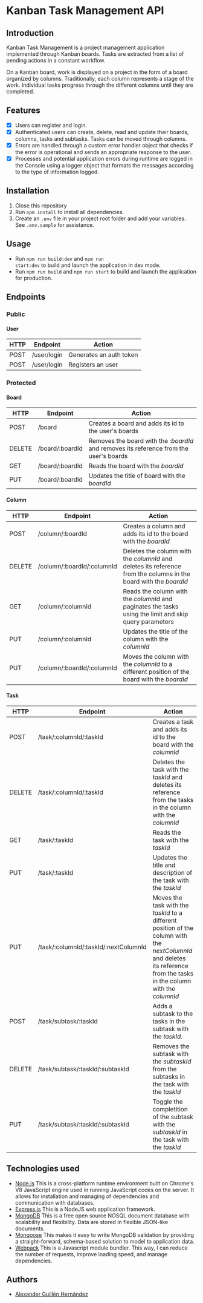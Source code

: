 # Kanban Task Management API

## Introduction

Kanban Task Management is a project management application implemented through Kanban boards. Tasks are extracted from a list of pending actions in a constant workflow.

On a Kanban board, work is displayed on a project in the form of a board organized by columns. Traditionally, each column represents a stage of the work. Individual tasks progress through the different columns until they are completed.

## Features

- [x] Users can register and login.
- [x] Authenticated users can create, delete, read and update their boards, columns, tasks and subtasks. Tasks can be moved through columns.
- [x] Errors are handled through a custom error handler object that checks if the error is operational and sends an appropriate response to the user.
- [x] Processes and potential application errors during runtime are logged in the Console using a logger object that formats the messages according to the type of information logged.

## Installation

1. Close this repository
2. Run <code>npm install</code> to install all dependencies.
3. Create an <code>.env</code> file in your project root folder and add your variables. See <code>.env.sample</code> for assistance.

## Usage

- Run <code>npm run build:dev</code> and <code>npm run start:dev</code> to build and launch the application in dev mode.
- Run <code>npm run build</code> and <code>npm run start</code> to build and launch the application for production.

## Endpoints

### Public

#### User

| HTTP | Endpoint    | Action                  |
| ---- | ----------- | ----------------------- |
| POST | /user/login | Generates an auth token |
| POST | /user/login | Registers an user       |

### Protected

#### Board

| HTTP   | Endpoint        | Action                                                                                 |
| ------ | --------------- | -------------------------------------------------------------------------------------- |
| POST   | /board          | Creates a board and adds its id to the user's boards                                   |
| DELETE | /board/:boardId | Removes the board with the _:boardId_ and removes its reference from the user's boards |
| GET    | /board/:boardId | Reads the board with the _boardId_                                                     |
| PUT    | /board/:boardId | Updates the title of board with the _boardId_                                          |

#### Column

| HTTP   | Endpoint                   | Action                                                                                                            |
| ------ | -------------------------- | ----------------------------------------------------------------------------------------------------------------- |
| POST   | /column/:boardId           | Creates a column and adds its id to the board with the _boardId_                                                  |
| DELETE | /column/:boardId/:columnId | Deletes the column with the _columnId_ and deletes its reference from the columns in the board with the _boardId_ |
| GET    | /column/:columnId          | Reads the column with the _columnId_ and paginates the tasks using the limit and skip query parameters            |
| PUT    | /column/:columnId          | Updates the title of the column with the _columnId_                                                               |
| PUT    | /column/:boardId/:columnId | Moves the column with the _columnId_ to a different position of the board with the _boardId_                      |

#### Task

| HTTP   | Endpoint                              | Action                                                                                                                                                                    |
| ------ | ------------------------------------- | ------------------------------------------------------------------------------------------------------------------------------------------------------------------------- |
| POST   | /task/:columnId/:taskId               | Creates a task and adds its id to the board with the _columnId_                                                                                                           |
| DELETE | /task/:columnId/:taskId               | Deletes the task with the _taskId_ and deletes its reference from the tasks in the column with the _columnId_                                                             |
| GET    | /task/:taskId                         | Reads the task with the _taskId_                                                                                                                                          |
| PUT    | /task/:taskId                         | Updates the title and description of the task with the _taskId_                                                                                                           |
| PUT    | /task/:columnId/:taskId/:nextColumnId | Moves the task with the _taskId_ to a different position of the column with the _nextColumnId_ and deletes its reference from the tasks in the column with the _columnId_ |
| POST   | /task/subtask/:taskId                 | Adds a subtask to the tasks in the subtask with the _taskId_.                                                                                                             |
| DELETE | /task/subtask/:taskId/:subtaskId      | Removes the subtask with the _subtaskId_ from the subtasks in the task with the _taskId_                                                                                  |
| PUT    | /task/subtask/:taskId/:subtaskId      | Toggle the completition of the subtask with the _subtaskId_ in the task with the _taskId_                                                                                 |

## Technologies used

- [Node.js](https://nodejs.org/) This is a cross-platform runtime environment built on Chrome's V8 JavaScript engine used in running JavaScript codes on the server. It allows for installation and managing of dependencies and communication with databases.
- [Express.js](https://expressjs.com/) This is a NodeJS web application framework.
- [MongoDB](https://www.mongodb.com/) This is a free open source NOSQL document database with scalability and flexibility. Data are stored in flexible JSON-like documents.
- [Mongoose](https://mongoosejs.com/) This makes it easy to write MongoDB validation by providing a straight-forward, schema-based solution to model to application data.
- [Webpack](https://webpack.js.org/) This is a Javascript module bundler. This way, I can reduce the number of requests, improve loading speed, and manage dependencies.

## Authors

- [Alexander Guillén Hernández](https://github.com/AlexanderTheWise)
